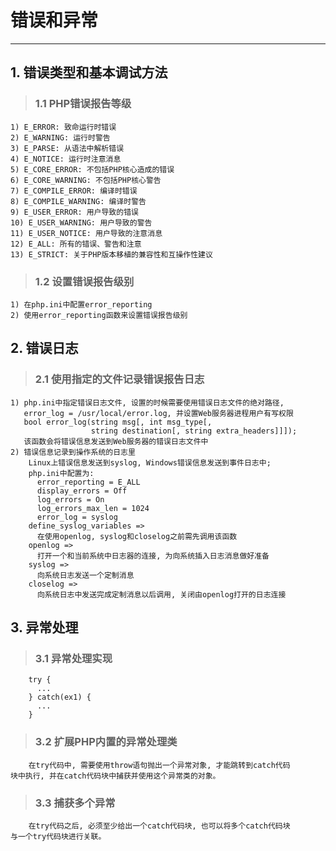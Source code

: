 # **错误和异常** #
***


## **1. 错误类型和基本调试方法** ##
> ### **1.1 PHP错误报告等级** ###
    1) E_ERROR: 致命运行时错误
    2) E_WARNING: 运行时警告
    3) E_PARSE: 从语法中解析错误
    4) E_NOTICE: 运行时注意消息
    5) E_CORE_ERROR: 不包括PHP核心造成的错误
    6) E_CORE_WARNING: 不包括PHP核心警告
    7) E_COMPILE_ERROR: 编译时错误
    8) E_COMPILE_WARNING: 编译时警告
    9) E_USER_ERROR: 用户导致的错误
    10) E_USER_WARNING: 用户导致的警告
    11) E_USER_NOTICE: 用户导致的注意消息
    12) E_ALL: 所有的错误、警告和注意
    13) E_STRICT: 关于PHP版本移植的兼容性和互操作性建议
> ### **1.2 设置错误报告级别** ###
    1) 在php.ini中配置error_reporting
    2) 使用error_reporting函数来设置错误报告级别



## **2. 错误日志** ##
> ### **2.1 使用指定的文件记录错误报告日志** ###
    1) php.ini中指定错误日志文件, 设置的时候需要使用错误日志文件的绝对路径, 
       error_log = /usr/local/error.log, 并设置Web服务器进程用户有写权限
       bool error_log(string msg[, int msg_type[, 
                      string destination[, string extra_headers]]]);
       该函数会将错误信息发送到Web服务器的错误日志文件中
    2) 错误信息记录到操作系统的日志里
        Linux上错误信息发送到syslog, Windows错误信息发送到事件日志中;
        php.ini中配置为:
          error_reporting = E_ALL
          display_errors = Off
          log_errors = On
          log_errors_max_len = 1024
          error_log = syslog
        define_syslog_variables => 
          在使用openlog, syslog和closelog之前需先调用该函数
        openlog => 
          打开一个和当前系统中日志器的连接, 为向系统插入日志消息做好准备
        syslog => 
          向系统日志发送一个定制消息
        closelog => 
          向系统日志中发送完成定制消息以后调用, 关闭由openlog打开的日志连接



## **3. 异常处理** ##
> ### **3.1 异常处理实现** ###
        try {
          ...
        } catch(ex1) {
          ...
        }
> ### **3.2 扩展PHP内置的异常处理类** ###
        在try代码中, 需要使用throw语句抛出一个异常对象, 才能跳转到catch代码
    块中执行, 并在catch代码块中捕获并使用这个异常类的对象。
> ### **3.3 捕获多个异常** ###
        在try代码之后, 必须至少给出一个catch代码块, 也可以将多个catch代码块
    与一个try代码块进行关联。
